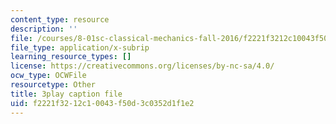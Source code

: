 ```yaml
---
content_type: resource
description: ''
file: /courses/8-01sc-classical-mechanics-fall-2016/f2221f3212c10043f50d3c0352d1f1e2_JTePtoM_MeM.srt
file_type: application/x-subrip
learning_resource_types: []
license: https://creativecommons.org/licenses/by-nc-sa/4.0/
ocw_type: OCWFile
resourcetype: Other
title: 3play caption file
uid: f2221f32-12c1-0043-f50d-3c0352d1f1e2
---
```

